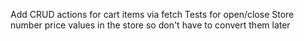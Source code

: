 Add CRUD actions for cart items via fetch
Tests for open/close
Store number price values in the store so don't have to convert them later
